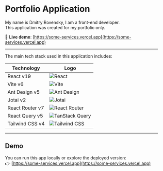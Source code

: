 # Portfolio Application

My name is Dmitry Rovensky, I am a front-end developer.  
This application was created for my portfolio only.

🔗 **Live demo**: [https://some-services.vercel.app](https://some-services.vercel.app)

---

The main tech stack used in this application includes:

| Technology       | Logo                                                                 |
|------------------|----------------------------------------------------------------------|
| React v19        | ![React](https://img.shields.io/badge/React-20232A?logo=react&logoColor=61DAFB) |
| Vite v6          | ![Vite](https://img.shields.io/badge/Vite-646CFF?logo=vite&logoColor=FFD62E) |
| Ant Design v5    | ![Ant Design](https://img.shields.io/badge/Ant%20Design-0170FE?logo=ant-design&logoColor=white) |
| Jotai v2         | ![Jotai](https://img.shields.io/badge/Jotai-1E1E1E?logo=data:image/svg+xml;base64,PHN2ZyBmaWxsPSIjZmZmIiB2aWV3Qm94PSIwIDAgMzIgMzIiIHhtbG5zPSJod...") |
| React Router v7  | ![React Router](https://img.shields.io/badge/React%20Router-CA4245?logo=react-router&logoColor=white) |
| React Query v5   | ![TanStack Query](https://img.shields.io/badge/TanStack%20Query-FF4154?logo=react-query&logoColor=white) |
| Tailwind CSS v4  | ![Tailwind CSS](https://img.shields.io/badge/Tailwind_CSS-06B6D4?logo=tailwind-css&logoColor=white) |

---

## Demo

You can run this app locally or explore the deployed version:  
👉 [https://some-services.vercel.app](https://some-services.vercel.app)
